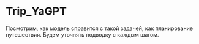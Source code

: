 # Trip_YaGPT
Посмотрим, как модель справится с такой задачей, как планирование путешествия. Будем уточнять подводку с каждым шагом.
